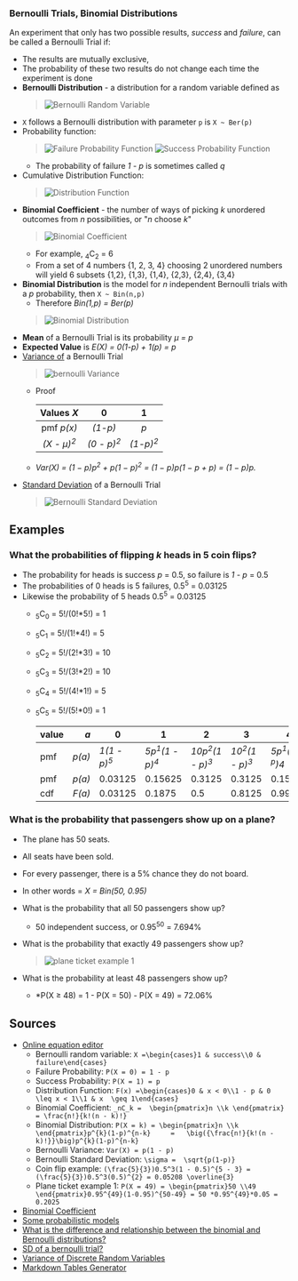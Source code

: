 ### Bernoulli Trials, Binomial Distributions

An experiment that only has two possible results, *success* and *failure*, can be called a Bernoulli Trial if:
* The results are mutually exclusive,
* The probability of these two results do not change each time the experiment is done
* **Bernoulli Distribution** - a distribution for a random variable defined as
    > ![Bernoulli Random Variable](https://user-images.githubusercontent.com/638189/48320500-e0b60a00-e5e8-11e8-8fc1-f1b316c3fe83.png)
* `X` follows a Bernoulli distribution with parameter `p` is `X ~ Ber(p)`
* Probability function:
  > ![Failure Probability Function](https://user-images.githubusercontent.com/638189/48320567-85d0e280-e5e9-11e8-8ad2-cac44548e809.png)
  > ![Success Probability Function](https://user-images.githubusercontent.com/638189/48320591-adc04600-e5e9-11e8-9b75-8e1a3732a2a0.png)
  * The probability of failure *1 - p* is sometimes called *q*
* Cumulative Distribution Function:
    > ![Distribution Function](https://user-images.githubusercontent.com/638189/48320683-769e6480-e5ea-11e8-8a15-d22a9ae925a9.png)
* **Binomial Coefficient** - the number of ways of picking *k* unordered outcomes from *n* possibilities, or "*n* choose *k*"
  > ![Binomial Coefficient](https://user-images.githubusercontent.com/638189/48592760-f17fbc00-e917-11e8-93ad-525242f6d083.png)
  * For example, <sub>4</sub>C<sub>2</sub> = 6
  * From a set of 4 numbers {1, 2, 3, 4} choosing 2 unordered numbers  will yield 6 subsets {1,2}, {1,3}, {1,4}, {2,3}, {2,4}, {3,4}
* **Binomial Distribution** is the model for *n* independent Bernoulli trials with a *p* probability, then `X ~ Bin(n,p)`
  * Therefore *Bin(1,p) = Ber(p)*
  > ![Binomial Distribution](https://user-images.githubusercontent.com/638189/48593528-27726f80-e91b-11e8-8e9e-783779803c55.png)
* **Mean** of a Bernoulli Trial is its probability *&mu; = p*
* **Expected Value** is *E(X) = 0(1-p) + 1(p) = p*
* [Variance of](https://ocw.mit.edu/courses/mathematics/18-05-introduction-to-probability-and-statistics-spring-2014/readings/MIT18_05S14_Reading5a.pdf) a Bernoulli Trial
  > ![bernoulli Variance](https://user-images.githubusercontent.com/638189/48450932-19371e80-e776-11e8-936a-342b373f99b8.png)
  * Proof

    |        Values *X*        |           0           |          1          |
    |:------------------------:|:---------------------:|:-------------------:|
    |        pmf *p(x)*        |        *(1-p)*        |         *p*         |
    | *(X - &mu;)<sup>2</sup>* | *(0 - p)<sup>2</sup>* | *(1-p)<sup>2</sup>* |

  * *Var(X) = (1 − p)p<sup>2</sup> + p(1 − p)<sup>2</sup> = (1 − p)p(1 − p + p) = (1 − p)p.*
* [Standard Deviation](https://math.stackexchange.com/questions/1716156/sd-of-a-bernoulli-trial) of a Bernoulli Trial
  > ![Bernoulli Standard Deviation](https://user-images.githubusercontent.com/638189/48321218-e282cc00-e5ee-11e8-8976-1e58630e981e.png)

## Examples

### What the probabilities of flipping *k* heads in 5 coin flips?

* The probability for heads is success *p* = 0.5, so failure is *1 - p* = 0.5
* The probabilities of 0 heads is 5 failures, 0.5<sup>5</sup> = 0.03125
* Likewise the probability of 5 heads 0.5<sup>5</sup> = 0.03125
  * <sub>5</sub>C<sub>0</sub> = 5!/(0!*5!) = 1
  * <sub>5</sub>C<sub>1</sub> = 5!/(1!*4!) = 5
  * <sub>5</sub>C<sub>2</sub> = 5!/(2!*3!) = 10
  * <sub>5</sub>C<sub>3</sub> = 5!/(3!*2!) = 10
  * <sub>5</sub>C<sub>4</sub> = 5!/(4!*1!) = 5
  * <sub>5</sub>C<sub>5</sub> = 5!/(5!*0!) = 1

    | value |    *a* | 0                      | 1                                   | 2                                    | 3                                   | 4                                   | 5                      |
    |-------|-------:|------------------------|-------------------------------------|--------------------------------------|-------------------------------------|-------------------------------------|------------------------|
    | pmf   | *p(a)* | *1(1 - p)<sup>5</sup>* | *5p<sup>1</sup>(1 - p)<sup>4</sup>* | *10p<sup>2</sup>(1 - p)<sup>3</sup>* | *10<sup>2</sup>(1 - p)<sup>3</sup>* | *5p<sup>1</sup>(1 - <sup>p</sup>)4* | *1(1 - p)<sup>5</sup>* |
    | pmf   | *p(a)* | 0.03125                | 0.15625                             | 0.3125                               | 0.3125                              | 0.15625                             |  0.03125               |
    | cdf   | *F(a)* | 0.03125                | 0.1875                              |                                  0.5 |                              0.8125 |                             0.99875 |                      1 |                   1 |

### What is the probability that passengers show up on a plane?

* The plane has 50 seats.
* All seats have been sold.
* For every passenger, there is a 5% chance they do not board.
 * In other words = *X = Bin(50, 0.95)*

* What is the probability that all 50 passengers show up?
  * 50 independent success, or 0.95<sup>50</sup> = 7.694%
* What is the probability that exactly 49 passengers show up?
  > ![plane ticket example 1](https://user-images.githubusercontent.com/638189/48598046-f2701800-e92e-11e8-9873-ce8685125980.png)
* What is the probability at least 48 passengers show up?
  * *P(X &ge; 48) = 1 - P(X = 50) - P(X = 49) = 72.06%


## Sources
* [Online equation editor](http://www.sciweavers.org/free-online-latex-equation-editor)
  * Bernoulli random variable: `X =\begin{cases}1 & success\\0 & failure\end{cases}`
  * Failure Probability: `P(X = 0) = 1 - p`
  * Success Probability: `P(X = 1) = p`
  * Distribution Function: `F(x) =\begin{cases}0 & x < 0\\1 - p & 0  \leq x < 1\\1 & x  \geq 1\end{cases}`
  * Binomial Coefficient: `_nC_k =  \begin{pmatrix}n \\k \end{pmatrix} = \frac{n!}{k!(n - k)!}`
  * Binomial Distribution: `P(X = k) = \begin{pmatrix}n \\k \end{pmatrix}p^{k}(1-p)^{n-k}     =   \big({\frac{n!}{k!(n - k)!}}\big)p^{k}(1-p)^{n-k}`
  * Bernoulli Variance: `Var(X) = p(1 - p)`
  * Bernoulli Standard Deviation: `\sigma =  \sqrt{p(1-p)} `
  * Coin flip example: `(\frac{5}{3})0.5^3(1 - 0.5)^{5 - 3} = (\frac{5}{3})0.5^3(0.5)^{2} = 0.05208 \overline{3} `
  * Plane ticket example 1: `P(X = 49) = \begin{pmatrix}50 \\49 \end{pmatrix}0.95^{49}(1-0.95)^{50-49} = 50 *0.95^{49}*0.05 = 0.2025`
* [Binomial Coefficient](http://mathworld.wolfram.com/BinomialCoefficient.html)
* [Some probabilistic models](http://www.est.uc3m.es/esp/nueva_docencia/getafe/economia/estadistica_I/doc_generica/Chapt1_Part-C_Print.pdf)
* [What is the difference and relationship between the binomial and Bernoulli distributions?](https://math.stackexchange.com/questions/838107/what-is-the-difference-and-relationship-between-the-binomial-and-bernoulli-distr)
* [SD of a bernoulli trial?](https://math.stackexchange.com/questions/1716156/sd-of-a-bernoulli-trial)
* [Variance of Discrete Random Variables](https://ocw.mit.edu/courses/mathematics/18-05-introduction-to-probability-and-statistics-spring-2014/readings/MIT18_05S14_Reading5a.pdf)
* [Markdown Tables Generator](https://www.tablesgenerator.com/markdown_tables)
